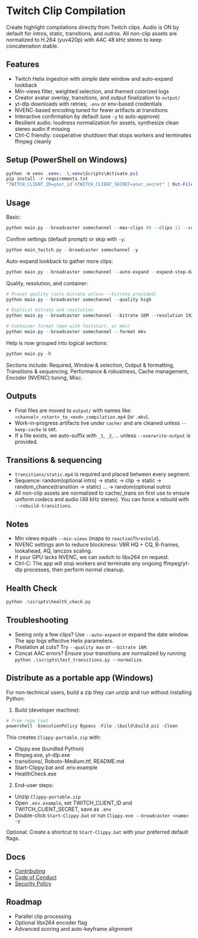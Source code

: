 # Twitch Clip Compilation

Create highlight compilations directly from Twitch clips. Audio is ON by default for intros, static, transitions, and outros. All non-clip assets are normalized to H.264 (yuv420p) with AAC 48 kHz stereo to keep concatenation stable.

## Features
- Twitch Helix ingestion with simple date window and auto-expand lookback
- Min-views filter, weighted selection, and themed colorized logs
- Creator avatar overlay, transitions, and output finalization to `output/`
- yt-dlp downloads with retries; `.env` or env-based credentials
- NVENC-based encoding tuned for fewer artifacts at transitions
- Interactive confirmation by default (use `-y` to auto-approve)
- Resilient audio: loudness normalization for assets, synthesize clean stereo audio if missing
- Ctrl-C friendly: cooperative shutdown that stops workers and terminates ffmpeg cleanly

## Setup (PowerShell on Windows)
```powershell
python -m venv .venv; .\.venv\Scripts\Activate.ps1
pip install -r requirements.txt
"TWITCH_CLIENT_ID=your_id`nTWITCH_CLIENT_SECRET=your_secret" | Out-File -Encoding utf8 .env
```

## Usage
Basic:
```powershell
python main.py --broadcaster somechannel --max-clips 80 --clips 12 --compilations 2 --min-views 5
```

Confirm settings (default prompt) or skip with `-y`:
```powershell
python main_twitch.py --broadcaster somechannel -y
```

Auto-expand lookback to gather more clips:
```powershell
python main.py --broadcaster somechannel --auto-expand --expand-step-days 14 --max-lookback-days 180
```

Quality, resolution, and container:
```powershell
# Preset quality (sets bitrate unless --bitrate provided)
python main.py --broadcaster somechannel --quality high

# Explicit bitrate and resolution
python main.py --broadcaster somechannel --bitrate 16M --resolution 1920x1080

# Container format (mp4 with faststart, or mkv)
python main.py --broadcaster somechannel --format mkv
```

Help is now grouped into logical sections:

```powershell
python main.py -h
```
Sections include: Required, Window & selection, Output & formatting, Transitions & sequencing, Performance & robustness, Cache management, Encoder (NVENC) tuning, Misc.

## Outputs
- Final files are moved to `output/` with names like: `<channel>_<start>_to_<end>_compilation.mp4` (or `.mkv`).
- Work-in-progress artifacts live under `cache/` and are cleaned unless `--keep-cache` is set.
- If a file exists, we auto-suffix with `_1`, `_2`, ... unless `--overwrite-output` is provided.

## Transitions & sequencing
- `transitions/static.mp4` is required and placed between every segment.
- Sequence: random(optional intro) → static → clip → static → random_chance(transition → static) … → random(optional outro)
- All non-clip assets are normalized to cache/_trans on first use to ensure uniform codecs and audio (48 kHz stereo). You can force a rebuild with `--rebuild-transitions`.

## Notes
- Min views equals `--min-views` (maps to `reactionThreshold`).
- NVENC settings aim to reduce blockiness: VBR HQ + CQ, B-frames, lookahead, AQ, lanczos scaling.
- If your GPU lacks NVENC, we can switch to libx264 on request.
- Ctrl-C: The app will stop workers and terminate any ongoing ffmpeg/yt-dlp processes, then perform normal cleanup.

## Health Check
```powershell
python .\scripts\health_check.py
```

## Troubleshooting
- Seeing only a few clips? Use `--auto-expand` or expand the date window. The app logs effective Helix parameters.
- Pixelation at cuts? Try `--quality max` or `--bitrate 16M`.
- Concat AAC errors? Ensure your transitions are normalized by running `python .\scripts\test_transitions.py --normalize`.

## Distribute as a portable app (Windows)
For non-technical users, build a zip they can unzip and run without installing Python:

1) Build (developer machine):
```powershell
# from repo root
powershell -ExecutionPolicy Bypass -File .\build\build.ps1 -Clean
```

This creates `Clippy-portable.zip` with:
- Clippy.exe (bundled Python)
- ffmpeg.exe, yt-dlp.exe
- transitions/, Roboto-Medium.ttf, README.md
- Start-Clippy.bat and .env.example
 - HealthCheck.exe

2) End-user steps:
- Unzip `Clippy-portable.zip`
- Open `.env.example`, set TWITCH_CLIENT_ID and TWITCH_CLIENT_SECRET, save as `.env`
- Double-click `Start-Clippy.bat` or run `Clippy.exe --broadcaster <name> -y`

Optional: Create a shortcut to `Start-Clippy.bat` with your preferred default flags.

## Docs
- [Contributing](docs/CONTRIBUTING.md)
- [Code of Conduct](docs/CODE_OF_CONDUCT.md)
- [Security Policy](docs/SECURITY.md)

## Roadmap
- Parallel clip processing
- Optional libx264 encoder flag
- Advanced scoring and auto-keyframe alignment
